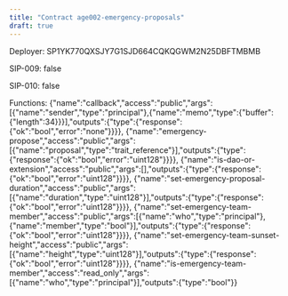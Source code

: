 ```yaml
---
title: "Contract age002-emergency-proposals"
draft: true
---
```

Deployer: SP1YK770QXSJY7G1SJD664CQKQGWM2N25DBFTMBMB

SIP-009: false

SIP-010: false

Functions:
{"name":"callback","access":"public","args":[{"name":"sender","type":"principal"},{"name":"memo","type":{"buffer":{"length":34}}}],"outputs":{"type":{"response":{"ok":"bool","error":"none"}}}}, {"name":"emergency-propose","access":"public","args":[{"name":"proposal","type":"trait_reference"}],"outputs":{"type":{"response":{"ok":"bool","error":"uint128"}}}}, {"name":"is-dao-or-extension","access":"public","args":[],"outputs":{"type":{"response":{"ok":"bool","error":"uint128"}}}}, {"name":"set-emergency-proposal-duration","access":"public","args":[{"name":"duration","type":"uint128"}],"outputs":{"type":{"response":{"ok":"bool","error":"uint128"}}}}, {"name":"set-emergency-team-member","access":"public","args":[{"name":"who","type":"principal"},{"name":"member","type":"bool"}],"outputs":{"type":{"response":{"ok":"bool","error":"uint128"}}}}, {"name":"set-emergency-team-sunset-height","access":"public","args":[{"name":"height","type":"uint128"}],"outputs":{"type":{"response":{"ok":"bool","error":"uint128"}}}}, {"name":"is-emergency-team-member","access":"read_only","args":[{"name":"who","type":"principal"}],"outputs":{"type":"bool"}}

